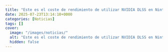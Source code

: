 ```yaml
---
title: "Este es el coste de rendimiento de utilizar NVIDIA DLSS en Nintendo Switch 2"
date: 2025-07-23T13:14:10+0000
categories: [Noticias]
tags: []
cover:
  image: "/images/noticias/"
  alt: "Este es el coste de rendimiento de utilizar NVIDIA DLSS en Nintendo Switch 2"
  hidden: false
---
```



